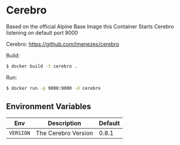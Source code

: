 # Cerebro

Based on the official Alpine Base Image this Container Starts Cerebro listening on default port 9000

Cerebro:
https://github.com/lmenezes/cerebro

Build:
```bash
$ docker build -t cerebro .
```

Run:
```bash
$ docker run -p 9000:9000 -d cerebro
```

## Environment Variables

|         Env         |      Description           | Default       |
| ------------------- | -------------------------- | ------------- |
|`VERSION`            | The Cerebro Version        | 0.8.1         |
